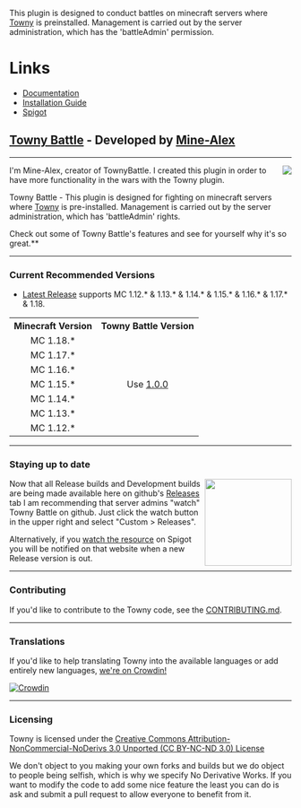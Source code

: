 This plugin is designed to conduct battles on minecraft servers where [Towny](https://github.com/TownyAdvanced/Towny) is preinstalled.
Management is carried out by the server administration, which has the 'battleAdmin' permission.

# Links
* [Documentation](https://townybattle.gitbook.io/townybattles-wiki/)
* [Installation Guide](https://townybattle.gitbook.io/townybattles-wiki/install/installing)
* [Spigot](https://www.google.com/)

## [Towny Battle](https://github.com/Mine-Alex/TownyBattle/) - Developed by [Mine-Alex](https://github.com/Mine-Alex)

___

<p><img align=right src="https://media.discordapp.net/attachments/920409306766123018/968941931713413150/TOWNY-BATTLE-27-04-2022.png">
I'm Mine-Alex, creator of TownyBattle. I created this plugin in order to have more functionality in the wars with the Towny plugin.

Towny Battle - This plugin is designed for fighting on minecraft servers where [Towny](https://github.com/TownyAdvanced/Towny) is pre-installed.
Management is carried out by the server administration, which has 'battleAdmin' rights.

Check out some of Towny Battle's features and see for yourself why it's so great.**
</p>

___

### Current Recommended Versions
* [Latest Release](https://github.com/Mine-Alex/TownyBattle/releases/latest/) supports MC 1.12.* & 1.13.* & 1.14.* & 1.15.* & 1.16.* & 1.17.* & 1.18.

<table>
<tr><th> Minecraft Version</th><th>Towny Battle Version</th></tr>
<tr align=center><td> MC 1.18.*</td><td rowspan=7> Use <a href=https://github.com/TownyAdvanced/Towny/releases/tag/1.0.0>1.0.0</a></td>
<tr align=center><td> MC 1.17.*</td>
<tr align=center><td> MC 1.16.*</td>
<tr align=center><td> MC 1.15.*</td>
<tr align=center><td> MC 1.14.*</td>
<tr align=center><td> MC 1.13.*</td>
<tr align=center><td> MC 1.12.*</td>
</table>

___

### Staying up to date
<p><img align=right src="https://user-images.githubusercontent.com/879756/65964779-3a067200-e423-11e9-9928-938b976af2c2.gif" height="155">
    
Now that all Release builds and Development builds are being made available here on github's [Releases](https://github.com/TownyAdvanced/Towny/releases) tab I am recommending that server admins "watch" Towny Battle on github. Just click the watch button in the upper right and select "Custom > Releases".
    
Alternatively, if you [watch the resource](https://www.spigotmc.org/resources/) on Spigot you will be notified on that website when a new Release version is out.
</p>

___

### Contributing
If you'd like to contribute to the Towny code, see the [CONTRIBUTING.md](https://github.com/Mine-Alex/TownyBattle/blob/main/CONTRIBUTING.md).

___

### Translations
If you'd like to help translating Towny into the available languages or add entirely new languages, [we're on Crowdin!](https://crowdin.com/project/towny-battle)

[![Crowdin](https://badges.crowdin.net/towny-battle/localized.svg)](https://crowdin.com/project/towny-battle)

___

### Licensing
Towny is licensed under the [Creative Commons Attribution-NonCommercial-NoDerivs 3.0 Unported (CC BY-NC-ND 3.0) License ](http://creativecommons.org/licenses/by-nc-nd/3.0/)

We don't object to you making your own forks and builds but we do object to people being selfish, which is why we specify No Derivative Works.
If you want to modify the code to add some nice feature the least you can do is ask and submit a pull request to allow everyone to benefit from it.

